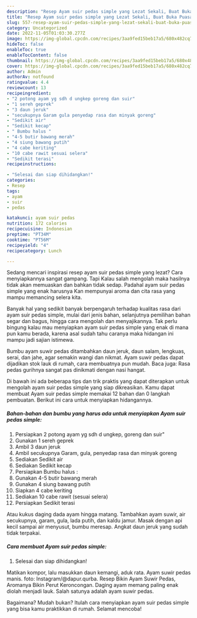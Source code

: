 ```yaml
---
description: "Resep Ayam suir pedas simple yang Lezat Sekali, Buat Buka Puasa Lezat"
title: "Resep Ayam suir pedas simple yang Lezat Sekali, Buat Buka Puasa Lezat"
slug: 557-resep-ayam-suir-pedas-simple-yang-lezat-sekali-buat-buka-puasa-lezat
category: Uncategorized
date: 2022-11-05T01:03:30.277Z
image: https://img-global.cpcdn.com/recipes/3aa9fed15beb17a5/680x482cq70/ayam-suir-pedas-simple-foto-resep-utama.jpg
hideToc: false
enableToc: true
enableTocContent: false
thumbnail: https://img-global.cpcdn.com/recipes/3aa9fed15beb17a5/680x482cq70/ayam-suir-pedas-simple-foto-resep-utama.jpg
cover: https://img-global.cpcdn.com/recipes/3aa9fed15beb17a5/680x482cq70/ayam-suir-pedas-simple-foto-resep-utama.jpg
author: Admin
authorAv: notfound
ratingvalue: 4.4
reviewcount: 13
recipeingredient:
- "2 potong ayam yg sdh d ungkep goreng dan suir"
- "1 sereh geprek"
- "3 daun jeruk"
- "secukupnya Garam gula penyedap rasa dan minyak goreng"
- "Sedikit air"
- "Sedikit kecap"
- " Bumbu halus "
- "4-5 butir bawang merah"
- "4 siung bawang putih"
- "4 cabe keriting"
- "10 cabe rawit sesuai selera"
- "Sedikit terasi"
recipeinstructions:

- "Selesai dan siap dihidangkan!"
categories:
- Resep
tags:
- ayam
- suir
- pedas

katakunci: ayam suir pedas 
nutrition: 172 calories
recipecuisine: Indonesian
preptime: "PT34M"
cooktime: "PT56M"
recipeyield: "4"
recipecategory: Lunch

---
```



Sedang mencari inspirasi resep ayam suir pedas simple yang lezat? Cara menyiapkannya sangat gampang. Tapi Kalau salah mengolah maka hasilnya tidak akan memuaskan dan bahkan tidak sedap. Padahal ayam suir pedas simple yang enak harusnya Kan mempunyai aroma dan cita rasa yang mampu memancing selera kita.


Banyak hal yang sedikit banyak berpengaruh terhadap kualitas rasa dari ayam suir pedas simple, mulai dari jenis bahan, selanjutnya pemilihan bahan segar dan bagus, hingga cara mengolah dan menyajikannya. Tak perlu bingung kalau mau menyiapkan ayam suir pedas simple yang enak di mana pun kamu berada, karena asal sudah tahu caranya maka hidangan ini mampu jadi sajian istimewa.

Bumbu ayam suwir pedas ditambahkan daun jeruk, daun salam, lengkuas, serai, dan jahe, agar semakin wangi dan nikmat. Ayam suwir pedas dapat dijadikan stok lauk di rumah, cara membuatnya pun mudah. Baca juga: Rasa pedas gurihnya sangat pas dinikmati dengan nasi hangat.


Di bawah ini ada beberapa tips dan trik praktis yang dapat diterapkan untuk mengolah ayam suir pedas simple yang siap dikreasikan. Kamu dapat membuat Ayam suir pedas simple memakai 12 bahan dan 0 langkah pembuatan. Berikut ini cara untuk menyiapkan hidangannya.

<!--inarticleads1-->

##### Bahan-bahan dan bumbu yang harus ada untuk menyiapkan Ayam suir pedas simple:

1. Persiapkan 2 potong ayam yg sdh d ungkep, goreng dan suir&#34;
1. Gunakan 1 sereh geprek
1. Ambil 3 daun jeruk
1. Ambil secukupnya Garam, gula, penyedap rasa dan minyak goreng
1. Sediakan Sedikit air
1. Sediakan Sedikit kecap
1. Persiapkan  Bumbu halus :
1. Gunakan 4-5 butir bawang merah
1. Gunakan 4 siung bawang putih
1. Siapkan 4 cabe keriting
1. Sediakan 10 cabe rawit (sesuai selera)
1. Persiapkan Sedikit terasi


Atau kukus daging dada ayam hingga matang. Tambahkan ayam suwir, air secukupnya, garam, gula, lada putih, dan kaldu jamur. Masak dengan api kecil sampai air menyusut, bumbu meresap. Angkat daun jeruk yang sudah tidak terpakai. 

<!--inarticleads2-->

##### Cara membuat Ayam suir pedas simple:


1. Selesai dan siap dihidangkan!

Matikan kompor, lalu masukkan daun kemangi, aduk rata. Ayam suwir pedas manis. foto: Instagram/@dapur.qurba. Resep Bikin Ayam Suwir Pedas, Aromanya Bikin Perut Keroncongan. Daging ayam memang paling enak diolah menjadi lauk. Salah satunya adalah ayam suwir pedas. 

Bagaimana? Mudah bukan? Itulah cara menyiapkan ayam suir pedas simple yang bisa kamu praktikkan di rumah. Selamat mencoba!
